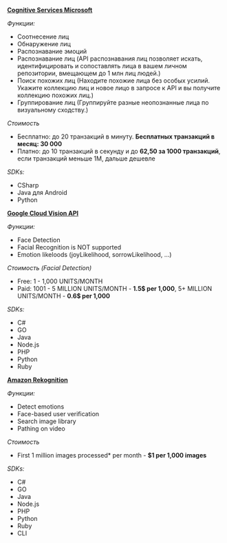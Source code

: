 [**Cognitive Services Microsoft**](https://azure.microsoft.com/ru-ru/pricing/details/cognitive-services/face-api/)

*Функции:*

- Соотнесение лиц
- Обнаружение лиц
- Распознавание эмоций
- Распознавание лиц (API распознавания лиц позволяет искать, идентифицировать и сопоставлять лица в вашем личном репозитории, вмещающем до 1 млн лиц людей.)
- Поиск похожих лиц (Находите похожие лица без особых усилий. Укажите коллекцию лиц и новое лицо в запросе к API и вы получите коллекцию похожих лиц.)
- Группирование лиц (Группируйте разные неопознанные лица по визуальному сходству.)



*Стоимость*
* Бесплатно: до 20 транзакций в минуту.	**Бесплатных транзакций в месяц: 30 000**
* Платно: до 10 транзакций в секунду и до **62,50 за 1000 транзакций**, если транзакций меньше 1М, дальше дешевле


*SDKs:*

- CSharp
- Java для Android
- Python



[**Google Cloud Vision API**](https://cloud.google.com/vision/)

*Функции:*

- Face Detection
- Facial Recognition is NOT supported
- Emotion likeloods (joyLikelihood, sorrowLikelihood, ...)

*Стоимость (Facial Detection)*
- Free: 1 - 1,000 UNITS/MONTH 
- Paid: 1001 - 5 MILLION UNITS/MONTH - **1.5$ per 1,000**, 5+ MILLION UNITS/MONTH - **0.6$ per 1,000**


*SDKs:*

- C#
- GO
- Java
- Node.js
- PHP
- Python
- Ruby



[**Amazon Rekognition**](https://aws.amazon.com/rekognition/?nc1=h_ls)

*Функции:*

- Detect emotions 
- Face-based user verification
- Search image library
- Pathing on video

*Стоимость*
* First 1 million images processed* per month - **$1 per 1,000 images**

*SDKs:*

- C#
- GO
- Java
- Node.js
- PHP
- Python
- Ruby
- CLI


